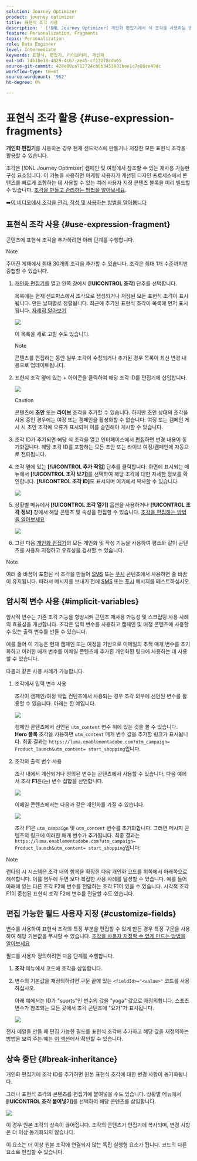 ```yaml
---
solution: Journey Optimizer
product: journey optimizer
title: 표현식 조각 사용
description: ' [!DNL Journey Optimizer] 개인화 편집기에서 식 조각을 사용하는 방법을 알아봅니다.'
feature: Personalization, Fragments
topic: Personalization
role: Data Engineer
level: Intermediate
keywords: 표현식, 편집기, 라이브러리, 개인화
exl-id: 74b1be18-4829-4c67-ae45-cf13278cda65
source-git-commit: 428e08ca712724cb0b3453681bee1c7e86ce49dc
workflow-type: tm+mt
source-wordcount: '962'
ht-degree: 0%

---
```


# 표현식 조각 활용 {#use-expression-fragments}

**개인화 편집기**&#x200B;를 사용하는 경우 현재 샌드박스에 만들거나 저장한 모든 표현식 조각을 활용할 수 있습니다.

조각은 [!DNL Journey Optimizer] 캠페인 및 여정에서 참조할 수 있는 재사용 가능한 구성 요소입니다. 이 기능을 사용하면 마케팅 사용자가 개선된 디자인 프로세스에서 콘텐츠를 빠르게 조합하는 데 사용할 수 있는 여러 사용자 지정 콘텐츠 블록을 미리 빌드할 수 있습니다. [조각을 만들고 관리하는 방법을 알아보세요](../content-management/fragments.md).

➡️[이 비디오에서 조각을 관리, 작성 및 사용하는 방법을 알아봅니다](../content-management/fragments.md#video-fragments)

## 표현식 조각 사용 {#use-expression-fragment}

콘텐츠에 표현식 조각을 추가하려면 아래 단계를 수행합니다.

>[!NOTE]
>
>주어진 게재에서 최대 30개의 조각을 추가할 수 있습니다. 조각은 최대 1개 수준까지만 중첩할 수 있습니다.

1. [개인화 편집기](personalization-build-expressions.md)를 열고 왼쪽 창에서 **[!UICONTROL 조각]** 단추를 선택합니다.

   목록에는 현재 샌드박스에서 조각으로 생성되거나 저장된 모든 표현식 조각이 표시됩니다. 만든 날짜별로 정렬됩니다. 최근에 추가된 표현식 조각이 목록에 먼저 표시됩니다. [자세히 알아보기](../content-management/fragments.md#create-expression-fragment)

   ![](assets/expression-fragments-pane.png)

   이 목록을 새로 고칠 수도 있습니다.

   >[!NOTE]
   >
   >콘텐츠를 편집하는 동안 일부 조각이 수정되거나 추가된 경우 목록이 최신 변경 내용으로 업데이트됩니다.

1. 표현식 조각 옆에 있는 + 아이콘을 클릭하여 해당 조각 ID를 편집기에 삽입합니다.

   ![](assets/expression-fragment-add.png)

   >[!CAUTION]
   >
   >콘텐츠에 **초안** 또는 **라이브** 조각을 추가할 수 있습니다. 하지만 초안 상태의 조각을 사용 중인 경우에는 여정 또는 캠페인을 활성화할 수 없습니다. 여정 또는 캠페인 게시 시 초안 조각에 오류가 표시되며 이를 승인해야 게시할 수 있습니다.

1. 조각 ID가 추가되면 해당 식 조각을 열고 인터페이스에서 [편집](../content-management/fragments.md#edit-fragments)하면 변경 내용이 동기화됩니다. 해당 조각 ID를 포함하는 모든 초안 또는 라이브 여정/캠페인에 자동으로 전파됩니다.

1. 조각 옆에 있는 **[!UICONTROL 추가 작업]** 단추를 클릭합니다. 화면에 표시되는 메뉴에서 **[!UICONTROL 조각 보기]**&#x200B;를 선택하여 해당 조각에 대한 자세한 정보를 확인합니다. **[!UICONTROL 조각 ID]**&#x200B;도 표시되며 여기에서 복사할 수 있습니다.

   ![](assets/expression-fragment-view.png)

1. 상황별 메뉴에서 **[!UICONTROL 조각 열기]** 옵션을 사용하거나 **[!UICONTROL 조각 정보]** 창에서 해당 콘텐츠 및 속성을 편집할 수 있습니다. [조각을 편집하는 방법을 알아보세요](../content-management/fragments.md#edit-fragments)

   ![](assets/expression-fragment-open.png)

1. 그런 다음 [개인화 편집기](personalization-build-expressions.md)의 모든 개인화 및 작성 기능을 사용하여 평소와 같이 콘텐츠를 사용자 지정하고 유효성을 검사할 수 있습니다.

>[!NOTE]
>
>여러 줄 바꿈이 포함된 식 조각을 만들어 [SMS](../sms/create-sms.md#sms-content) 또는 [푸시](../push/design-push.md) 콘텐츠에서 사용하면 줄 바꿈이 유지됩니다. 따라서 메시지를 보내기 전에 [SMS](../sms/send-sms.md) 또는 [푸시](../push/send-push.md) 메시지를 테스트하십시오.

## 암시적 변수 사용 {#implicit-variables}

암시적 변수는 기존 조각 기능을 향상시켜 콘텐츠 재사용 가능성 및 스크립팅 사용 사례의 효율성을 개선합니다. 조각은 입력 변수를 사용하고 캠페인 및 여정 콘텐츠에 사용할 수 있는 출력 변수를 만들 수 있습니다.

예를 들어 이 기능은 현재 캠페인 또는 여정을 기반으로 이메일의 추적 매개 변수를 초기화하고 이러한 매개 변수를 이메일 콘텐츠에 추가된 개인화된 링크에 사용하는 데 사용할 수 있습니다.

다음과 같은 사용 사례가 가능합니다.

1. 조각에서 입력 변수 사용

   조각이 캠페인/여정 작업 컨텐츠에서 사용되는 경우 조각 외부에 선언된 변수를 활용할 수 있습니다. 아래는 한 예입니다.

   ![](../personalization/assets/variable-in-a-fragment.png)

   캠페인 콘텐츠에서 선언된 `utm_content` 변수 위에 있는 것을 볼 수 있습니다. **Hero 블록** 조각을 사용하면 `utm_content` 매개 변수 값을 추가할 링크가 표시됩니다. 최종 결과는 `https://luma.enablementadobe.com?utm_campaign= Product_launch&utm_content= start_shopping`입니다.

1. 조각의 출력 변수 사용

   조각 내에서 계산되거나 정의된 변수는 콘텐츠에서 사용할 수 있습니다. 다음 예에서 조각 **F1**&#x200B;은(는) 변수 집합을 선언합니다.

   ![](../personalization/assets/personalize-with-variables.png)

   이메일 콘텐츠에서는 다음과 같은 개인화를 가질 수 있습니다.

   ![](../personalization/assets/use-fragment-variable.png)

   조각 F1은 `utm_campaign` 및 `utm_content` 변수를 초기화합니다. 그러면 메시지 콘텐츠의 링크에 이러한 매개 변수가 추가됩니다. 최종 결과는 `https://luma.enablementadobe.com?utm_campaign= Product_launch&utm_content= start_shopping`입니다.

>[!NOTE]
>
>런타임 시 시스템은 조각 내의 항목을 확장한 다음 개인화 코드를 위쪽에서 아래쪽으로 해석합니다. 이를 염두에 두면 보다 복잡한 사용 사례를 달성할 수 있습니다. 예를 들어 아래에 있는 다른 조각 F2에 변수를 전달하는 조각 F1이 있을 수 있습니다. 시각적 조각 F1이 중첩된 표현식 조각 F2에 변수를 전달할 수도 있습니다.


## 편집 가능한 필드 사용자 지정 {#customize-fields}

변수를 사용하여 표현식 조각의 특정 부분을 편집할 수 있게 만든 경우 특정 구문을 사용하여 해당 기본값을 무시할 수 있습니다. [조각을 사용자 지정할 수 있게 만드는 방법을 알아보세요](../content-management/customizable-fragments.md)

필드를 사용자 정의하려면 다음 단계를 수행합니다.

1. **조각** 메뉴에서 코드에 조각을 삽입합니다.

1. 변수의 기본값을 재정의하려면 구문 끝에 있는 `<fieldId>="<value>"` 코드를 사용하십시오.

   아래 예에서는 ID가 &quot;sports&quot;인 변수의 값을 &quot;yoga&quot; 값으로 재정의합니다. 스포츠 변수가 참조되는 모든 곳에서 조각 콘텐츠에 &quot;요가&quot;가 표시됩니다.

   ![](../content-management/assets/fragment-expression-use.png)

전자 메일을 만들 때 편집 가능한 필드를 표현식 조각에 추가하고 해당 값을 재정의하는 방법을 보여 주는 예는 [이 섹션](../content-management/customizable-fragments.md#example)에서 확인할 수 있습니다.

## 상속 중단 {#break-inheritance}

개인화 편집기에 조각 ID를 추가하면 원본 표현식 조각에 대한 변경 사항이 동기화됩니다.

그러나 표현식 조각의 콘텐츠를 편집기에 붙여넣을 수도 있습니다. 상황별 메뉴에서 **[!UICONTROL 조각 붙여넣기]**&#x200B;를 선택하여 해당 콘텐츠를 삽입합니다.

![](assets/expression-fragment-paste.png)

이 경우 원본 조각의 상속이 끊어집니다. 조각의 콘텐츠가 편집기에 복사되며, 변경 사항은 더 이상 동기화되지 않습니다.

이 요소는 더 이상 원본 조각에 연결되지 않는 독립 실행형 요소가 됩니다. 코드의 다른 요소로 편집할 수 있습니다.

